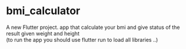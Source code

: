 # bmi_calculator

A new Flutter project.
app that calculate your bmi and give status of the result given weight and height                       
(to run the app you should use flutter run to load all libraries ..)
